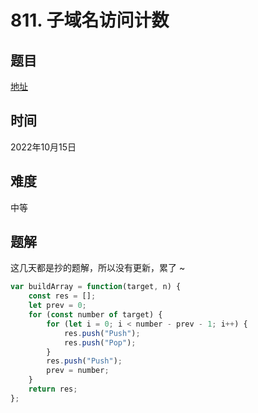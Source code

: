 # 811. 子域名访问计数
## 题目


[地址](https://leetcode.cn/problems/subdomain-visit-count/)


## 时间


2022年10月15日


## 难度


中等


## 题解

这几天都是抄的题解，所以没有更新，累了 ~

```js
var buildArray = function(target, n) {
    const res = [];
    let prev = 0;
    for (const number of target) {
        for (let i = 0; i < number - prev - 1; i++) {
            res.push("Push");
            res.push("Pop");
        }
        res.push("Push");
        prev = number;
    }
    return res;
};


```